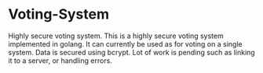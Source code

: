 # Voting-System
Highly secure voting system.
This is a highly secure voting system implemented in golang.
It can currently be used as for voting on a single system. Data is secured using bcrypt.
Lot of work is pending such as linking it to a server, or handling errors.
